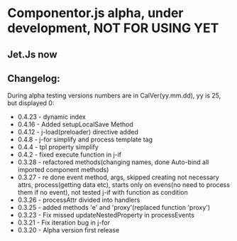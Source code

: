 # Componentor.js alpha, under development, NOT FOR USING YET
## Jet.Js now

## Changelog:
During alpha testing versions numbers are in CalVer(yy.mm.dd), yy is 25, but displayed 0:


- 0.4.23 - dynamic index
- 0.4.16 - Added setupLocalSave Method
- 0.4.12 - j-load(preloader) directive added
- 0.4.8 - j-for simplify and process template tag
- 0.4.4 - tpl property simplify
- 0.4.2 - fixed execute function in j-if
- 0.3.28 - refactored methods(changing names, done Auto-bind all imported component methods)
- 0.3.27 - re done event method, args, skipped creating not necessary attrs, process(getting data etc), starts only on evens(no need to process them if no event), not tested j-if with function as condition
- 0.3.26 - processAttr divided into handlers
- 0.3.25 - added methods 'e' and 'proxy'(replaced function 'proxy')
- 0.3.23 - Fix missed updateNestedProperty in processEvents
- 0.3.21 - Fix iteration bug in j-for
- 0.3.20 - Alpha version first release